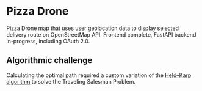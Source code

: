 # Pizza Drone

Pizza Drone map that uses user geolocation data to display selected delivery route on OpenStreetMap API. Frontend complete, FastAPI backend in-progress, including OAuth 2.0.

## Algorithmic challenge

Calculating the optimal path required a custom variation of the [Held–Karp algorithm](https://en.wikipedia.org/wiki/Held%E2%80%93Karp_algorithm) to solve the Traveling Salesman Problem.
